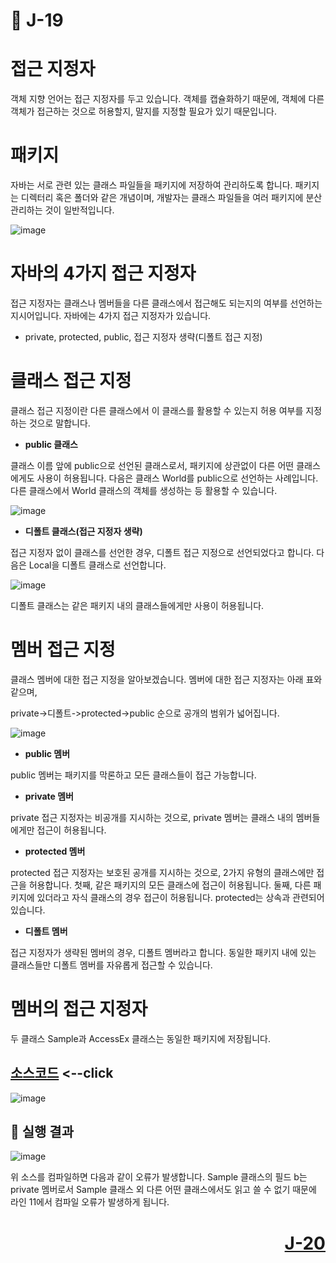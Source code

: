 # 📖 J-19

# 접근 지정자

객체 지향 언어는 접근 지정자를 두고 있습니다. 객체를 캡슐화하기 때문에, 객체에 다른 객체가 접근하는 것으로 허용할지, 말지를 지정할 필요가 있기 때문입니다.

# 패키지

자바는 서로 관련 있는 클래스 파일들을 패키지에 저장하여 관리하도록 합니다. 패키지는 디렉터리 혹은 폴더와 같은 개념이며, 개발자는 클래스 파일들을 여러 패키지에 분산 관리하는 것이 일반적입니다.

![image](https://github.com/user-attachments/assets/ed1e523d-5921-412f-9aeb-73eec8dfe788)

# 자바의 4가지 접근 지정자

접근 지정자는 클래스나 멤버들을 다른 클래스에서 접근해도 되는지의 여부를 선언하는 지시어입니다. 자바에는 4가지 접근 지정자가 있습니다.

* private, protected, public, 접근 지정자 생략(디폴트 접근 지정)

# 클래스 접근 지정

클래스 접근 지정이란 다른 클래스에서 이 클래스를 활용할 수 있는지 허용 여부를 지정하는 것으로 말합니다.

* **public 클래스**

클래스 이름 앞에 public으로 선언된 클래스로서, 패키지에 상관없이 다른 어떤 클래스에게도 사용이 허용됩니다. 다음은 클래스 World를 public으로 선언하는 사례입니다. 다른 클래스에서 World 클래스의 객체를 생성하는 등 활용할 수 있습니다.

![image](https://github.com/user-attachments/assets/eaa14066-cfbe-48ba-9a8b-6c6be56c9cdd)

* **디폴트 클래스(접근 지정자 생략)**

접근 지정자 없이 클래스를 선언한 경우, 디폴트 접근 지정으로 선언되었다고 합니다. 다음은 Local을 디폴트 클래스로 선언합니다.

![image](https://github.com/user-attachments/assets/56a3e637-f9ea-4c0a-9022-1582f122e985)

디폴트 클래스는 같은 패키지 내의 클래스들에게만 사용이 허용됩니다.

# 멤버 접근 지정

클래스 멤버에 대한 접근 지정을 알아보겠습니다. 멤버에 대한 접근 지정자는 아래 표와 같으며, 

private->디폴트->protected->public 순으로 공개의 범위가 넓어집니다.

![image](https://github.com/user-attachments/assets/3bf36c0a-1aa8-4e13-a9a0-cc121ffc4ee6)

* **public 멤버**

public 멤버는 패키지를 막론하고 모든 클래스들이 접근 가능합니다. 

* **private 멤버**

private 접근 지정자는 비공개를 지시하는 것으로, private 멤버는 클래스 내의 멤버들에게만 접근이 허용됩니다.

* **protected 멤버**

protected 접근 지정자는 보호된 공개를 지시하는 것으로, 2가지 유형의 클래스에만 접근을 허용합니다. 첫째, 같은 패키지의 모든 클래스에 접근이 허용됩니다. 둘째, 다른 패키지에 있더라고 자식 클래스의 경우 접근이 허용됩니다. protected는 상속과 관련되어 있습니다.

* **디폴트 멤버**

접근 지정자가 생략된 멤버의 경우, 디폴트 멤버라고 합니다. 동일한 패키지 내에 있는 클래스들만 디폴트 멤버를 자유롭게 접근할 수 있습니다.

# 멤버의 접근 지정자

두 클래스 Sample과 AccessEx 클래스는 동일한 패키지에 저장됩니다. 

[소스코드](./AccessEx.java) <--click
---

![image](https://github.com/user-attachments/assets/3ad0cdd8-d4c2-41a7-a074-e6c565a14f7e)

📘 실행 결과
---

![image](https://github.com/user-attachments/assets/7939943b-986e-4894-9803-c7de3ed2dae5)

<p>위 소스를 컴파일하면 다음과 같이 오류가 발생합니다. Sample 클래스의 필드 b는 private 멤버로서 Sample 클래스 외 다른 어떤 클래스에서도 읽고 쓸 수 없기 때문에 라인 11에서 컴파일 오류가 발생하게 됩니다.</p>

# <p align="right">[J-20](./J_20.md)</p>

